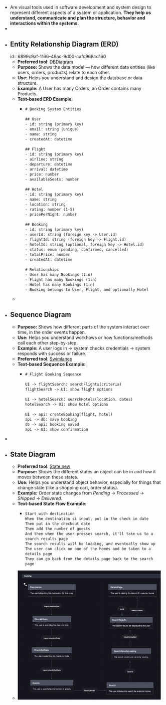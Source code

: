 - Are visual tools used in software development and system design to represent different aspects of a system or application. **They help us understand, communicate and plan the structure, behavior and interactions within the systems.**
-
- ## Entity Relationship Diagram (ERD)
  id:: 6899c9af-1166-49ac-9d00-cafc968cd160
	- **Preferred tool**: [DBDiagram](https://dbdiagram.io/)
	- **Purpose:** Shows the data model — how different data entities (like users, orders, products) relate to each other.
	- **Use:** Helps you understand and design the database or data structure.
	- **Example:** A User has many Orders; an Order contains many Products.
	- **Text-based ERD Example:**
		- ```
		  # Booking System Entities
		  
		  ## User
		  - id: string (primary key)
		  - email: string (unique)
		  - name: string
		  - createdAt: datetime
		  
		  ## Flight
		  - id: string (primary key)
		  - airline: string
		  - departure: datetime
		  - arrival: datetime
		  - price: number
		  - availableSeats: number
		  
		  ## Hotel
		  - id: string (primary key)
		  - name: string
		  - location: string
		  - rating: number (1-5)
		  - pricePerNight: number
		  
		  ## Booking
		  - id: string (primary key)
		  - userId: string (foreign key -> User.id)
		  - flightId: string (foreign key -> Flight.id)
		  - hotelId: string (optional, foreign key -> Hotel.id)
		  - status: enum (pending, confirmed, cancelled)
		  - totalPrice: number
		  - createdAt: datetime
		  
		  # Relationships
		  - User has many Bookings (1:n)
		  - Flight has many Bookings (1:n)
		  - Hotel has many Bookings (1:n)
		  - Booking belongs to User, Flight, and optionally Hotel
		  ```
	-
- ## Sequence Diagram
	- **Purpose:** Shows how different parts of the system interact over time, in the order events happen.
	- **Use:** Helps you understand workflows or how functions/methods call each other step-by-step.
	- **Example:** A user logs in → system checks credentials → system responds with success or failure.
	- **Preferred tool**: [Swimlanes](https://swimlanes.io/)
	- **Text-based Sequence Example:**
		- ```
		  # Flight Booking Sequence
		  
		  UI -> flightSearch: searchFlights(criteria)
		  flightSearch -> UI: show flight options
		  
		  UI -> hotelSearch: searchHotels(location, dates)
		  hotelSearch -> UI: show hotel options
		  
		  UI -> api: createBooking(flight, hotel)
		  api -> db: save booking
		  db -> api: booking saved
		  api -> UI: show confirmation
		  ```
-
- ## State Diagram
	- **Preferred tool**: [State.new](https://state.new/)
	- **Purpose:** Shows the different states an object can be in and how it moves between these states.
	- **Use:** Helps you understand object behavior, especially for things that change state (like a shopping cart, order status).
	- **Example:** Order state changes from *Pending* → *Processed* → *Shipped* → *Delivered*.
	- **Text-based State Flow Example:**
		- ```
		  Start with destination
		  When the destination si input, put in the check in date
		  Then put in the checkout date
		  Then add the number of guests
		  And then when the user presses search, it'll take us to a search results page
		  The search results will be loading, and eventually show up
		  The user can click on one of the homes and be taken to a details page
		  They can go back from the details page back to the search page
		  ```
	- ![image.png](../assets/image_1754910310867_0.png)